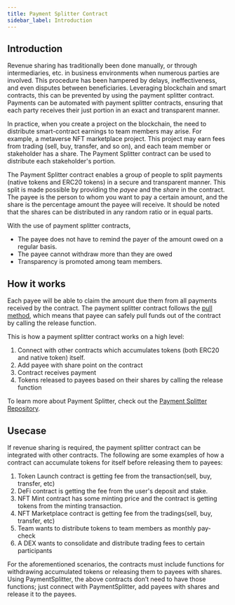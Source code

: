 ```yaml
---
title: Payment Splitter Contract
sidebar_label: Introduction
---
```


## Introduction <a id="Introduction"></a>

Revenue sharing has traditionally been done manually, or through intermediaries, etc. in business environments when numerous parties are involved. This procedure has been hampered by delays, ineffectiveness, and even disputes between beneficiaries. Leveraging blockchain and smart contracts, this can be prevented by using the payment splitter contract. Payments can be automated with payment splitter contracts, ensuring that each party receives their just portion in an exact and transparent manner. 

In practice, when you create a project on the blockchain, the need to distribute smart-contract earnings to team members may arise. For example, a metaverse NFT marketplace project. This project may earn fees from trading (sell, buy, transfer, and so on), and each team member or stakeholder has a share. The Payment Splitter contract can be used to distribute each stakeholder's portion.

The Payment Splitter contract enables a group of people to split payments (native tokens and ERC20 tokens) in a secure and transparent manner. This split is made possible by providing the *payee* and the *share* in the contract. The payee is the person to whom you want to pay a certain amount, and the share is the percentage amount the payee will receive. It should be noted that the shares can be distributed in any random ratio or in equal parts.

With the use of payment splitter contracts, 
* The payee does not have to remind the payer of the amount owed on a regular basis.
* The payee cannot withdraw more than they are owed
* Transparency is promoted among team members.

## How it works <a id="How it works"></a> 

Each payee will be able to claim the amount due them from all payments received by the contract. The payment splitter contract follows the [pull method](https://river.com/learn/pull-system-vs-push-system/), which means that payee can safely pull funds out of the contract by calling the release function. 

This is how a payment splitter contract works on a high level:

1. Connect with other contracts which accumulates tokens (both ERC20 and native token) itself.
2. Add payee with share point on the contract
3. Contract receives payment
4. Tokens released to payees based on their shares by calling the release function

To learn more about Payment Splitter, check out the [Payment Splitter Repository](https://github.com/klaytn/klaytn-contracts/blob/master/contracts/finance/PaymentSplitter.sol).

## Usecase <a id="Usecase"></a>  

If revenue sharing is required, the payment splitter contract can be integrated with other contracts. The following are some examples of how a contract can accumulate tokens for itself before releasing them to payees:

1. Token Launch contract is getting fee from the transaction(sell, buy, transfer, etc) 
2. DeFi contract is getting the fee from the user's deposit and stake.
3. NFT Mint contract has some minting price and the contract is getting tokens from the minting transaction.
4. NFT Marketplace contract is getting fee from the tradings(sell, buy, transfer, etc) 
5. Team wants to distribute tokens to team members as monthly pay-check
6. A DEX wants to consolidate and distribute trading fees to certain participants 

For the aforementioned scenarios, the contracts must include functions for withdrawing accumulated tokens or releasing them to payees with shares. Using PaymentSplitter, the above contracts don’t need to have those functions; just connect with PaymentSplitter, add payees with shares and release it to the payees.



